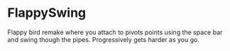 # FlappySwing

Flappy bird remake where you attach to pivots points using the space bar and swing though the pipes. Progressively gets harder as you go.
